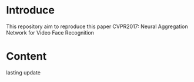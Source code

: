 # Introduce
This repository aim to reproduce this paper CVPR2017: Neural Aggregation Network for Video Face Recognition

# Content

lasting update
